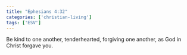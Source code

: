 ```yaml
---
title: "Ephesians 4:32"
categories: ['christian-living']
tags: ['ESV']
---
```


Be kind to one another, tenderhearted, forgiving one another, as God in Christ forgave you.